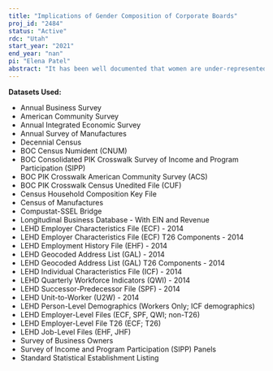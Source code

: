 ```yaml
---
title: "Implications of Gender Composition of Corporate Boards"
proj_id: "2484"
status: "Active"
rdc: "Utah"
start_year: "2021"
end_year: "nan"
pi: "Elena Patel"
abstract: "It has been well documented that women are under-represented among business leaders, facing a "glass ceiling" that prevents them from professional advancement to the highest levels including on corporate boards of directors. To what extent this lack of diversity in business leadership impacts firm-level family friendly policies and practices, including the hiring, firing, and promotion of female employees is of particular importance in light of the persistent gender-wage gap in the U.S and elsewhere. This project links externally available, researcher-provided data on gender diversity of corporate boards of directors to restricted micro-data available through the Federal Statistical Research Data Center program. Primary datasets to be linked are the Survey of Business Owners and the Longitudinal Employer-Household Dynamics among others. We utilize an instrumental variables empirical strategy to causally identify the impact of female representation as well as the impact of leadership diversity on within-firm earnings, promotion, and turnover differences among male and female employees."
---
```


**Datasets Used:**

  - Annual Business Survey 
  - American Community Survey 
  - Annual Integrated Economic Survey 
  - Annual Survey of Manufactures 
  - Decennial Census 
  - BOC Census Numident (CNUM) 
  - BOC Consolidated PIK Crosswalk Survey of Income and Program Participation (SIPP) 
  - BOC PIK Crosswalk American Community Survey (ACS) 
  - BOC PIK Crosswalk Census Unedited File (CUF) 
  - Census Household Composition Key File 
  - Census of Manufactures 
  - Compustat-SSEL Bridge 
  - Longitudinal Business Database - With EIN and Revenue 
  - LEHD Employer Characteristics File (ECF) - 2014 
  - LEHD Employer Characteristics File (ECF) T26 Components - 2014 
  - LEHD Employment History File (EHF) - 2014 
  - LEHD Geocoded Address List (GAL) - 2014 
  - LEHD Geocoded Address List (GAL) T26 Components - 2014 
  - LEHD Individual Characteristics File (ICF) - 2014 
  - LEHD Quarterly Workforce Indicators (QWI) - 2014 
  - LEHD Successor-Predecessor File (SPF) - 2014 
  - LEHD Unit-to-Worker (U2W) - 2014 
  - LEHD Person-Level Demographics (Workers Only; ICF demographics) 
  - LEHD Employer-Level Files (ECF, SPF, QWI; non-T26) 
  - LEHD Employer-Level File T26 (ECF; T26) 
  - LEHD Job-Level Files (EHF, JHF) 
  - Survey of Business Owners 
  - Survey of Income and Program Participation (SIPP) Panels 
  - Standard Statistical Establishment Listing 


